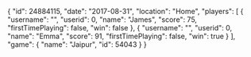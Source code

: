 {
  "id": 24884115,
  "date": "2017-08-31",
  "location": "Home",
  "players": [
    {
      "username": "",
      "userid": 0,
      "name": "James",
      "score": 75,
      "firstTimePlaying": false,
      "win": false
    },
    {
      "username": "",
      "userid": 0,
      "name": "Emma",
      "score": 91,
      "firstTimePlaying": false,
      "win": true
    }
  ],
  "game": {
    "name": "Jaipur",
    "id": 54043
  }
}
